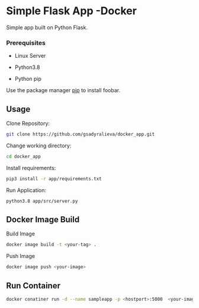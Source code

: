 # Simple Flask App -Docker

Simple app built on Python Flask.

### Prerequisites

* Linux Server

* Python3.8

* Python pip

Use the package manager [pip](https://pip.pypa.io/en/stable/) to install foobar.

## Usage
Clone Repository:

```bash
git clone https://github.com/gsadyralieva/docker_app.git
```

Change working directory:
```bash
cd docker_app
```

Install requirements:
```bash
pip3 install -r app/requirements.txt
```

Run Application:
```bash
python3.8 app/src/server.py
```
## Docker Image Build

Build Image
```bash
docker image build -t <your-tag> .
```
Push Image
```bash
docker image push <your-image>
```
## Run Container
```bash
docker conatiner run -d --name sampleapp -p <hostport>:5000  <your-image-name>
```
